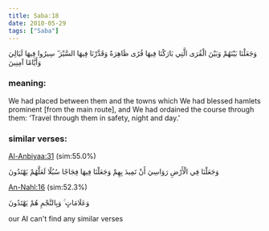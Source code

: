 ```yaml
---
title: Saba:18
date: 2010-05-29
tags: ["Saba"]
---
```

وَجَعَلْنَا بَيْنَهُمْ وَبَيْنَ الْقُرَى الَّتِي بَارَكْنَا فِيهَا قُرًى ظَاهِرَةً وَقَدَّرْنَا فِيهَا السَّيْرَ ۖ سِيرُوا فِيهَا لَيَالِيَ وَأَيَّامًا آمِنِينَ
### meaning: 
We had placed between them and the towns which We had blessed hamlets prominent [from the main route], and We had ordained the course through them: ‘Travel through them in safety, night and day.’
### similar verses: 

[Al-Anbiyaa:31](/21/31) (sim:55.0%)

وَجَعَلْنَا فِي الْأَرْضِ رَوَاسِيَ أَنْ تَمِيدَ بِهِمْ وَجَعَلْنَا فِيهَا فِجَاجًا سُبُلًا لَعَلَّهُمْ يَهْتَدُونَ

[An-Nahl:16](/16/16) (sim:52.3%)

وَعَلَامَاتٍ ۚ وَبِالنَّجْمِ هُمْ يَهْتَدُونَ

our AI can't find any similar verses


